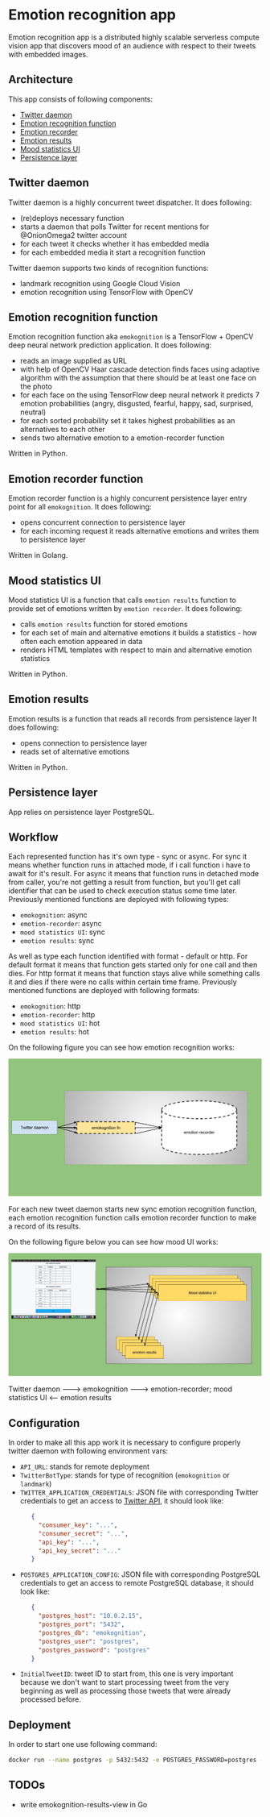 Emotion recognition app
=======================

Emotion recognition app is a distributed highly scalable serverless compute vision app that discovers mood of an audience with respect to their tweets with embedded images.

Architecture
------------

This app consists of following components:

 - [Twitter daemon](twitter-daemon)
 - [Emotion recognition function](emotion-recognition/emokognition)
 - [Emotion recorder](emotion-recognition/emotion-recorder)
 - [Emotion results](emotion-recognition/emotion-results)
 - [Mood statistics UI](emotion-recognition/emokognition-results-view-html)
 - [Persistence layer](https://www.postgresql.org)

Twitter daemon
--------------

Twitter daemon is a highly concurrent tweet dispatcher. It does following:

 - (re)deploys necessary function
 - starts a daemon that polls Twitter for recent mentions for @OnionOmega2 twitter account
 - for each tweet it checks whether it has embedded media
 - for each embedded media it start a recognition function

Twitter daemon supports two kinds of recognition functions:

 - landmark recognition using Google Cloud Vision
 - emotion recognition using TensorFlow with OpenCV

Emotion recognition function
----------------------------

Emotion recognition function aka `emokognition` is a TensorFlow + OpenCV deep neural network prediction application.
It does following:

 - reads an image supplied as URL
 - with help of OpenCV Haar cascade detection finds faces using adaptive algorithm with the assumption that there should be at least one face on the photo
 - for each face on the using TensorFlow deep neural network it predicts 7 emotion probabilities (angry, disgusted, fearful, happy, sad, surprised, neutral)
 - for each sorted probability set it takes highest probabilities as an alternatives to each other
 - sends two alternative emotion to a emotion-recorder function

Written in Python.

Emotion recorder function
-------------------------

Emotion recorder function is a highly concurrent persistence layer entry point for all `emokognition`.
It does following:

 - opens concurrent connection to persistence layer
 - for each incoming request it reads alternative emotions and writes them to persistence layer

Written in Golang.

Mood statistics UI
------------------

Mood statistics UI is a function that calls `emotion results` function to provide set of emotions written by `emotion recorder`.
It does following:

 - calls `emotion results` function for stored emotions
 - for each set of main and alternative emotions it builds a statistics - how often each emotion appeared in data
 - renders HTML templates with respect to main and alternative emotion statistics

Written in Python.

Emotion results
---------------

Emotion results is a function that reads all records from persistence layer
It does following:

 - opens connection to persistence layer
 - reads set of alternative emotions

Written in Python.

Persistence layer
-----------------

App relies on persistence layer PostgreSQL.

Workflow
--------

Each represented function has it's own type - sync or async.
For sync it means whether function runs in attached mode, if i call function i have to await for it's result.
For async it means that function runs in detached mode from caller, you're not getting a result from function, 
but you'll get call identifier that can be used to check execution status some time later.
Previously mentioned functions are deployed with following types:

 - `emokognition`:  async
 - `emotion-recorder`:  async
 - `mood statistics UI`:  sync
 - `emotion results`:  sync

As well as type each function identified with format - default or http.
For default format it means that function gets started only for one call and then dies.
For http format it means that function stays alive while something calls it and dies if there were no calls within certain time frame.
Previously mentioned functions are deployed with following formats:

 - `emokognition`: http
 - `emotion-recorder`:  http
 - `mood statistics UI`:  hot
 - `emotion results`:  hot

On the following figure you can see how emotion recognition works:

![emotion recognition flow](emokognition.png)

For each new tweet daemon starts new sync emotion recognition function, each emotion recognition function calls emotion recorder function to make a record of its results. 

On the following figure below you can see how mood UI works:

![mood ui compiling flow](mood-ui-flow.jpg)

Twitter daemon ---> emokognition ---> emotion-recorder; mood statistics UI <-- emotion results

Configuration
-------------

In order to make all this app work it is necessary to configure properly twitter daemon with following environment vars:

 - `API_URL`: stands for remote deployment
 - `TwitterBotType`: stands for type of recognition (`emokognition` or `landmark`)
 - `TWITTER_APPLICATION_CREDENTIALS`: JSON file with corresponding Twitter credentials to get an access to [Twitter API](https://dev.twitter.com/rest/public),
    it should look like:
    ```json
       {
         "consumer_key": "...",
         "consumer_secret": "...",
         "api_key": "...",
         "api_key_secret": "..."
       }
    ```
 - `POSTGRES_APPLICATION_CONFIG`: JSON file with corresponding PostgreSQL credentials to get an access to remote PostgreSQL database,
   it should look like:
   ```json
      {
        "postgres_host": "10.0.2.15",
        "postgres_port": "5432",
        "postgres_db": "emokognition",
        "postgres_user": "postgres",
        "postgres_password": "postgres"
      }
   ```
 - `InitialTweetID`: tweet ID to start from, this one is very important because we don't want to start processing tweet from the very beginning
    as well as processing those tweets that were already processed before.

Deployment
----------

In order to start one use following command:
```bash
docker run --name postgres -p 5432:5432 -e POSTGRES_PASSWORD=postgres -e POSTGRES_DB=emokognition -e POSTGRES_USER=postgres -d postgres
```

TODOs
-----

 - write emokognition-results-view in Go
